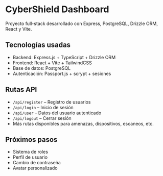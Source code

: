 # CyberShield Dashboard

Proyecto full-stack desarrollado con Express, PostgreSQL, Drizzle ORM, React y Vite.

## Tecnologías usadas
- Backend: Express.js + TypeScript + Drizzle ORM
- Frontend: React + Vite + TailwindCSS
- Base de datos: PostgreSQL
- Autenticación: Passport.js + scrypt + sesiones

## Rutas API
- `/api/register` – Registro de usuarios
- `/api/login` – Inicio de sesión
- `/api/user` – Datos del usuario autenticado
- `/api/logout` – Cerrar sesión
- Más rutas disponibles para amenazas, dispositivos, escaneos, etc.

## Próximos pasos
- Sistema de roles
- Perfil de usuario
- Cambio de contraseña
- Avatar personalizado
